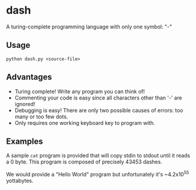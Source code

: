 # dash
A turing-complete programming language with only one symbol: "-"

## Usage

`python dash.py <source-file>`

## Advantages

- Turing complete! Write any program you can think of!
- Commenting your code is easy since all characters other than '-' are ignored!
- Debugging is easy! There are only two possible causes of errors: too many or too few dots.
- Only requires one working keyboard key to program with.

## Examples

A sample `cat` program is provided that will copy stdin to stdout until it reads a 0 byte. This program is composed of precisely 43453 dashes.

We would provide a "Hello World" program but unfortunately it's ~4.2x10<sup>55</sup> yottabytes.
